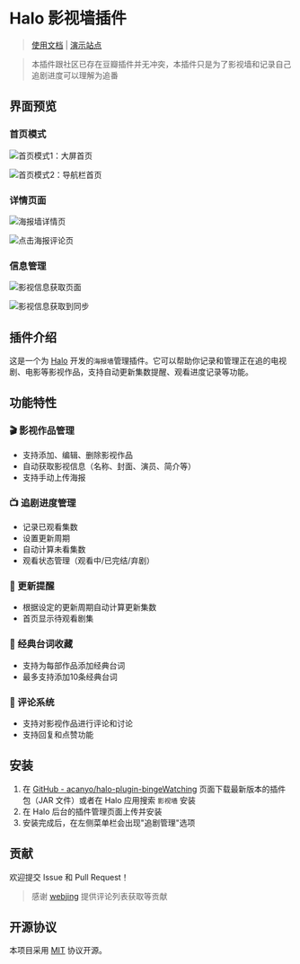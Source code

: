 # Halo 影视墙插件

> [使用文档](https://www.yuque.com/handsome125/halo-plugins/bxla0cz3i2igtmao?singleDoc) | [演示站点](https://www.lik.cc/movies)

> 本插件跟社区已存在豆瓣插件并无冲突，本插件只是为了影视墙和记录自己追剧进度可以理解为追番

## 界面预览

### 首页模式
![首页模式1：大屏首页](https://www.lik.cc/upload/%E5%A4%A7%E5%B1%8F%E9%A6%96%E9%A1%B5.webp)

![首页模式2：导航栏首页](https://www.lik.cc/upload/%E9%A1%B6%E9%83%A8%E6%A0%8F%E9%A6%96%E9%A1%B5.webp)

### 详情页面
![海报墙详情页](https://www.lik.cc/upload/%E8%AF%A6%E6%83%85%E9%A1%B5.webp)

![点击海报评论页](https://www.lik.cc/upload/%E8%AF%84%E8%AE%BA%E9%A1%B5.webp)

### 信息管理
![影视信息获取页面](https://www.lik.cc/upload/%E5%90%8E%E5%8F%B0%E5%BD%B1%E8%A7%86%E4%BF%A1%E6%81%AF%E8%8E%B7%E5%8F%96.webp)

![影视信息获取到同步](https://www.lik.cc/upload/%E8%8E%B7%E5%8F%96%E5%88%B0%E5%BD%B1%E8%A7%86%E4%BF%A1%E6%81%AF.webp)

## 插件介绍

这是一个为 [Halo](https://github.com/halo-dev/halo) 开发的`海报墙`管理插件。它可以帮助你记录和管理正在追的电视剧、电影等影视作品，支持自动更新集数提醒、观看进度记录等功能。

## 功能特性

### 🎬 影视作品管理
- 支持添加、编辑、删除影视作品
- 自动获取影视信息（名称、封面、演员、简介等）
- 支持手动上传海报

### 📺 追剧进度管理
- 记录已观看集数
- 设置更新周期
- 自动计算未看集数
- 观看状态管理（观看中/已完结/弃剧）

### 🔔 更新提醒
- 根据设定的更新周期自动计算更新集数
- 首页显示待观看剧集

### 💭 经典台词收藏
- 支持为每部作品添加经典台词
- 最多支持添加10条经典台词

### 💬 评论系统
- 支持对影视作品进行评论和讨论
- 支持回复和点赞功能

## 安装

1. 在 [GitHub - acanyo/halo-plugin-bingeWatching](https://github.com/acanyo/halo-plugin-bingeWatching) 页面下载最新版本的插件包（JAR 文件）或者在 Halo 应用搜索 `影视墙` 安装
2. 在 Halo 后台的插件管理页面上传并安装
3. 安装完成后，在左侧菜单栏会出现"追剧管理"选项

## 贡献

欢迎提交 Issue 和 Pull Request！

> 感谢 [webjing](https://www.webjing.cn) 提供评论列表获取等贡献

## 开源协议

本项目采用 [MIT](LICENSE) 协议开源。

